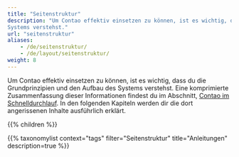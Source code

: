 ```yaml
---
title: "Seitenstruktur"
description: "Um Contao effektiv einsetzen zu können, ist es wichtig, dass du die Grundprinzipien und den Aufbau des 
Systems verstehst."
url: "seitenstruktur"
aliases:
    - /de/seitenstruktur/
    - /de/layout/seitenstruktur/  
weight: 8
---
```


Um Contao effektiv einsetzen zu können, ist es wichtig, dass du die Grundprinzipien und den Aufbau des Systems 
verstehst. Eine komprimierte Zusammenfassung dieser Informationen findest du im Abschnitt, 
[Contao im Schnelldurchlauf](/de/einleitung/contao-im-schnelldurchlauf/). In den 
folgenden Kapiteln werden dir die dort angerissenen Inhalte ausführlich erklärt.

{{% children %}}

{{% taxonomylist context="tags" filter="Seitenstruktur" title="Anleitungen" description=true %}}
